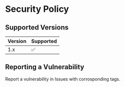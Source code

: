 # Security Policy

## Supported Versions

| Version | Supported          |
| ------- | ------------------ |
| 1.x   | :white_check_mark: |

## Reporting a Vulnerability

Report a vulnerability in Issues with corrosponding tags.
